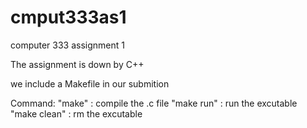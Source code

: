 cmput333as1
===========

computer 333 assignment 1

The assignment is down by C++

we include a Makefile in our submition

Command:
    "make" : compile the .c file
    "make run" : run the excutable
    "make clean" : rm the excutable

